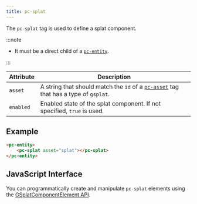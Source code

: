 ```yaml
---
title: pc-splat
---
```


The `pc-splat` tag is used to define a splat component.

:::note

* It must be a direct child of a [`pc-entity`](pc-entity.md).

:::

| Attribute | Description |
| --- | --- |
| `asset` | A string that should match the `id` of a [`pc-asset`](pc-asset.md) tag that has a type of `gsplat`. |
| `enabled` | Enabled state of the splat component. If not specified, `true` is used. |

## Example

```html
<pc-entity>
    <pc-splat asset="splat"></pc-splat>
</pc-entity>
```

## JavaScript Interface

You can programmatically create and manipulate `pc-splat` elements using the [GSplatComponentElement API](https://api.playcanvas.com/classes/EngineWebComponents.GSplatComponentElement.html).
